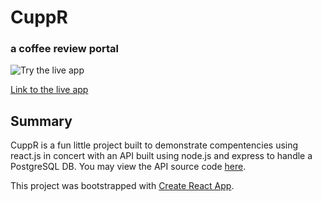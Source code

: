 # CuppR
### a coffee review portal

![Try the live app](https://i.imgur.com/hUW2OQ0.png)

[Link to the live app](cuppr-client.vercel.app/)

## Summary
CuppR is a fun little project built to demonstrate compentencies using react.js in concert with an API built using node.js and express to handle a PostgreSQL DB.  You may view the API source code [here](https://github.com/fumbl3b/cuppr-api).

This project was bootstrapped with [Create React App](https://github.com/facebook/create-react-app).

